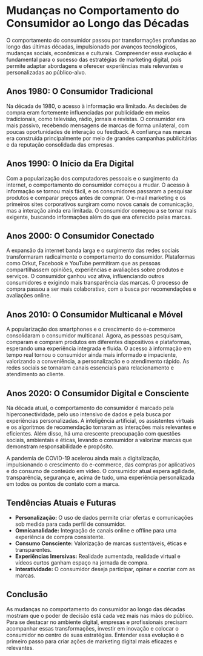 # Mudanças no Comportamento do Consumidor ao Longo das Décadas

O comportamento do consumidor passou por transformações profundas ao longo das últimas décadas, impulsionado por avanços tecnológicos, mudanças sociais, econômicas e culturais. Compreender essa evolução é fundamental para o sucesso das estratégias de marketing digital, pois permite adaptar abordagens e oferecer experiências mais relevantes e personalizadas ao público-alvo.

## Anos 1980: O Consumidor Tradicional

Na década de 1980, o acesso à informação era limitado. As decisões de compra eram fortemente influenciadas por publicidade em meios tradicionais, como televisão, rádio, jornais e revistas. O consumidor era mais passivo, recebendo mensagens de marcas de forma unilateral, com poucas oportunidades de interação ou feedback. A confiança nas marcas era construída principalmente por meio de grandes campanhas publicitárias e da reputação consolidada das empresas.

## Anos 1990: O Início da Era Digital

Com a popularização dos computadores pessoais e o surgimento da internet, o comportamento do consumidor começou a mudar. O acesso à informação se tornou mais fácil, e os consumidores passaram a pesquisar produtos e comparar preços antes de comprar. O e-mail marketing e os primeiros sites corporativos surgiram como novos canais de comunicação, mas a interação ainda era limitada. O consumidor começou a se tornar mais exigente, buscando informações além do que era oferecido pelas marcas.

## Anos 2000: O Consumidor Conectado

A expansão da internet banda larga e o surgimento das redes sociais transformaram radicalmente o comportamento do consumidor. Plataformas como Orkut, Facebook e YouTube permitiram que as pessoas compartilhassem opiniões, experiências e avaliações sobre produtos e serviços. O consumidor ganhou voz ativa, influenciando outros consumidores e exigindo mais transparência das marcas. O processo de compra passou a ser mais colaborativo, com a busca por recomendações e avaliações online.

## Anos 2010: O Consumidor Multicanal e Móvel

A popularização dos smartphones e o crescimento do e-commerce consolidaram o consumidor multicanal. Agora, as pessoas pesquisam, comparam e compram produtos em diferentes dispositivos e plataformas, esperando uma experiência integrada e fluida. O acesso à informação em tempo real tornou o consumidor ainda mais informado e impaciente, valorizando a conveniência, a personalização e o atendimento rápido. As redes sociais se tornaram canais essenciais para relacionamento e atendimento ao cliente.

## Anos 2020: O Consumidor Digital e Consciente

Na década atual, o comportamento do consumidor é marcado pela hiperconectividade, pelo uso intensivo de dados e pela busca por experiências personalizadas. A inteligência artificial, os assistentes virtuais e os algoritmos de recomendação tornaram as interações mais relevantes e eficientes. Além disso, há uma crescente preocupação com questões sociais, ambientais e éticas, levando o consumidor a valorizar marcas que demonstram responsabilidade e propósito.

A pandemia de COVID-19 acelerou ainda mais a digitalização, impulsionando o crescimento do e-commerce, das compras por aplicativos e do consumo de conteúdo em vídeo. O consumidor atual espera agilidade, transparência, segurança e, acima de tudo, uma experiência personalizada em todos os pontos de contato com a marca.

## Tendências Atuais e Futuras

- **Personalização:** O uso de dados permite criar ofertas e comunicações sob medida para cada perfil de consumidor.
- **Omnicanalidade:** Integração de canais online e offline para uma experiência de compra consistente.
- **Consumo Consciente:** Valorização de marcas sustentáveis, éticas e transparentes.
- **Experiências Imersivas:** Realidade aumentada, realidade virtual e vídeos curtos ganham espaço na jornada de compra.
- **Interatividade:** O consumidor deseja participar, opinar e cocriar com as marcas.

## Conclusão

As mudanças no comportamento do consumidor ao longo das décadas mostram que o poder de decisão está cada vez mais nas mãos do público. Para se destacar no ambiente digital, empresas e profissionais precisam acompanhar essas transformações, investir em inovação e colocar o consumidor no centro de suas estratégias. Entender essa evolução é o primeiro passo para criar ações de marketing digital mais eficazes e relevantes.